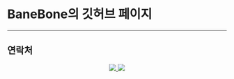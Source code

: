 # BaneBone의 깃허브 페이지
---
## 연락처
<p align="center">
  <a href="https://open.kakao.com/o/saDgbABc">
    <img src="https://img.shields.io/badge/-%20%EA%B9%83%ED%97%88%EB%B8%8C-lightgrey">
      </a>
  <a href="https://github.com/BaneBone">
    <img src="https://img.shields.io/badge/%20-%EC%98%A4%ED%94%88%EC%B1%84%ED%8C%85-green">
      </a>
        </p>
